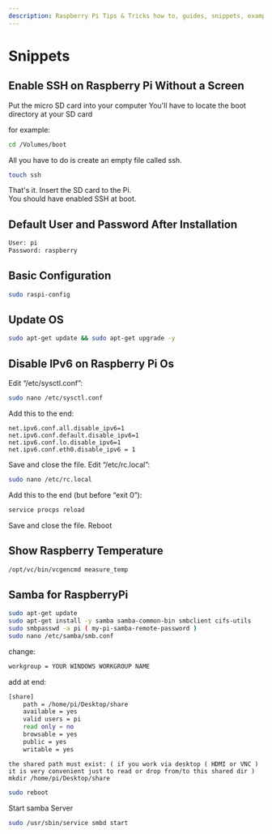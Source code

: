 ```yaml
---
description: Raspberry Pi Tips & Tricks how to, guides, snippets, examples, and simple usage, Raspberry Pi, Default User and Password, Install Oh-My-Zsh on Raspbian
---
```


# Snippets

## Enable SSH on Raspberry Pi Without a Screen

Put the micro SD card into your computer
You'll have to locate the boot directory at your SD card

for example:

```bash
cd /Volumes/boot
```

All you have to do is create an empty file called ssh.

```bash
touch ssh
```

That's it. Insert the SD card to the Pi.  
You should have enabled SSH at boot.

## Default User and Password After Installation

```bash
User: pi
Password: raspberry
```

## Basic Configuration

```bash
sudo raspi-config
```

## Update OS

```bash
sudo apt-get update && sudo apt-get upgrade -y
```

## Disable IPv6 on Raspberry Pi Os

Edit “/etc/sysctl.conf”:

```bash
sudo nano /etc/sysctl.conf
```

Add this to the end:

```config
net.ipv6.conf.all.disable_ipv6=1
net.ipv6.conf.default.disable_ipv6=1
net.ipv6.conf.lo.disable_ipv6=1
net.ipv6.conf.eth0.disable_ipv6 = 1
```

Save and close the file.
Edit “/etc/rc.local”:

```bash
sudo nano /etc/rc.local
```

Add this to the end (but before “exit 0”):

```bash
service procps reload
```

Save and close the file.
Reboot

## Show Raspberry Temperature

```bash
/opt/vc/bin/vcgencmd measure_temp
```

## Samba for RaspberryPi

```bash
sudo apt-get update
sudo apt-get install -y samba samba-common-bin smbclient cifs-utils
sudo smbpasswd -a pi ( my-pi-samba-remote-password )
sudo nano /etc/samba/smb.conf
```

change:

```bash
workgroup = YOUR WINDOWS WORKGROUP NAME
```

add at end:

```bash
[share]
    path = /home/pi/Desktop/share
    available = yes
    valid users = pi
    read only = no
    browsable = yes
    public = yes
    writable = yes
```

`the shared path must exist: ( if you work via desktop ( HDMI or VNC ) it is very convenient just to read or drop from/to this shared dir ) mkdir /home/pi/Desktop/share`

```bash
sudo reboot
```

Start samba Server

```bash
sudo /usr/sbin/service smbd start
```
